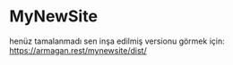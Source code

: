# MyNewSite

henüz tamalanmadı sen inşa edilmiş versionu görmek için: https://armagan.rest/mynewsite/dist/
